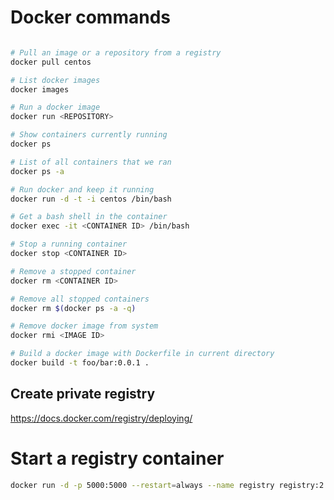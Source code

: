 # Docker commands

```bash

# Pull an image or a repository from a registry
docker pull centos

# List docker images
docker images

# Run a docker image
docker run <REPOSITORY>

# Show containers currently running
docker ps

# List of all containers that we ran
docker ps -a

# Run docker and keep it running
docker run -d -t -i centos /bin/bash

# Get a bash shell in the container
docker exec -it <CONTAINER ID> /bin/bash

# Stop a running container
docker stop <CONTAINER ID>

# Remove a stopped container
docker rm <CONTAINER ID>

# Remove all stopped containers
docker rm $(docker ps -a -q)

# Remove docker image from system
docker rmi <IMAGE ID>

# Build a docker image with Dockerfile in current directory
docker build -t foo/bar:0.0.1 .
```

## Create private registry
https://docs.docker.com/registry/deploying/

# Start a registry container

```bash
docker run -d -p 5000:5000 --restart=always --name registry registry:2
```

